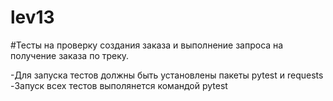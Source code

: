 # lev13
#Тесты на проверку создания заказа и выполнение запроса на получение заказа по треку.

-Для запуска тестов должны быть установлены пакеты pytest и requests
-Запуск всех тестов выполянется командой pytest